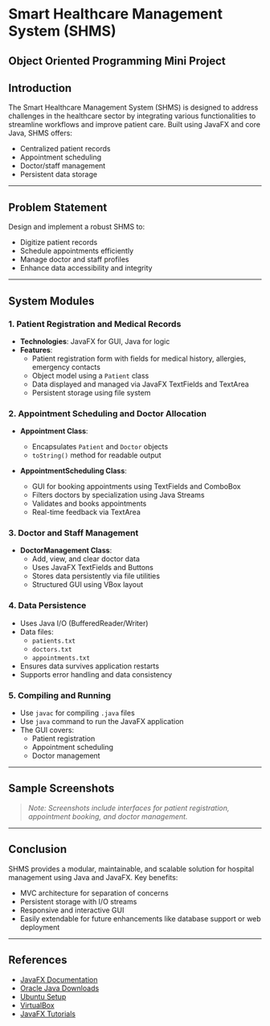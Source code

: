 # Smart Healthcare Management System (SHMS)

## Object Oriented Programming Mini Project

## Introduction

The Smart Healthcare Management System (SHMS) is designed to address challenges in the healthcare sector by integrating various functionalities to streamline workflows and improve patient care. Built using JavaFX and core Java, SHMS offers:

- Centralized patient records
- Appointment scheduling
- Doctor/staff management
- Persistent data storage

---

## Problem Statement

Design and implement a robust SHMS to:
- Digitize patient records
- Schedule appointments efficiently
- Manage doctor and staff profiles
- Enhance data accessibility and integrity

---

## System Modules

### 1. Patient Registration and Medical Records

- **Technologies**: JavaFX for GUI, Java for logic
- **Features**:
  - Patient registration form with fields for medical history, allergies, emergency contacts
  - Object model using a `Patient` class
  - Data displayed and managed via JavaFX TextFields and TextArea
  - Persistent storage using file system

### 2. Appointment Scheduling and Doctor Allocation

- **Appointment Class**:
  - Encapsulates `Patient` and `Doctor` objects
  - `toString()` method for readable output

- **AppointmentScheduling Class**:
  - GUI for booking appointments using TextFields and ComboBox
  - Filters doctors by specialization using Java Streams
  - Validates and books appointments
  - Real-time feedback via TextArea

### 3. Doctor and Staff Management

- **DoctorManagement Class**:
  - Add, view, and clear doctor data
  - Uses JavaFX TextFields and Buttons
  - Stores data persistently via file utilities
  - Structured GUI using VBox layout

### 4. Data Persistence

- Uses Java I/O (BufferedReader/Writer)
- Data files:
  - `patients.txt`
  - `doctors.txt`
  - `appointments.txt`
- Ensures data survives application restarts
- Supports error handling and data consistency

### 5. Compiling and Running

- Use `javac` for compiling `.java` files
- Use `java` command to run the JavaFX application
- The GUI covers:
  - Patient registration
  - Appointment scheduling
  - Doctor management

---

## Sample Screenshots

> _Note: Screenshots include interfaces for patient registration, appointment booking, and doctor management._

---

## Conclusion

SHMS provides a modular, maintainable, and scalable solution for hospital management using Java and JavaFX. Key benefits:

- MVC architecture for separation of concerns
- Persistent storage with I/O streams
- Responsive and interactive GUI
- Easily extendable for future enhancements like database support or web deployment

---

## References

- [JavaFX Documentation](https://openjfx.io/)
- [Oracle Java Downloads](https://www.oracle.com/in/java/technologies/downloads/)
- [Ubuntu Setup](https://ubuntu.com/download/desktop)
- [VirtualBox](https://www.virtualbox.org/wiki/Downloads)
- [JavaFX Tutorials](https://www.youtube.com/playlist?list=PLZPZq0r_RZOM-8vJA3NQFZB7JroDcMwev)
